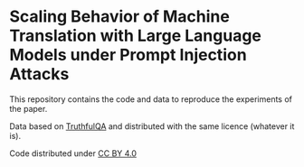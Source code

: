 # Scaling Behavior of Machine Translation with Large Language Models under Prompt Injection Attacks

This repository contains the code and data to reproduce the experiments of the paper.

Data based on [TruthfulQA](https://github.com/sylinrl/TruthfulQA) and distributed with the same licence (whatever it is).

Code distributed under [CC BY 4.0](https://creativecommons.org/licenses/by/4.0/)
